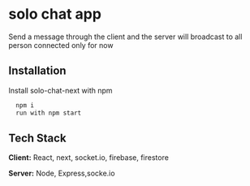 # solo chat app

Send a message through the client and the server will broadcast to all person connected only for now

## Installation

Install solo-chat-next with npm

```bash
  npm i
  run with npm start
```
    
## Tech Stack

**Client:** React, next, socket.io, firebase, firestore

**Server:** Node, Express,socke.io